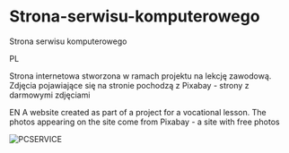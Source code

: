 # Strona-serwisu-komputerowego
Strona serwisu komputerowego

PL

Strona internetowa stworzona w ramach projektu na lekcję zawodową. 
Zdjęcia pojawiające się na stronie pochodzą z Pixabay - strony z darmowymi zdjęciami


EN
A website created as part of a project for a vocational lesson.
The photos appearing on the site come from Pixabay - a site with free photos

![PCSERVICE](https://user-images.githubusercontent.com/104431908/223437780-91049bdc-a6d0-49cd-82b7-2fc94db5d29d.png)

